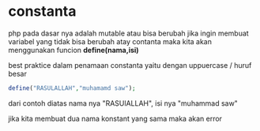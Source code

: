 # constanta

php pada dasar nya adalah mutable atau bisa berubah
jika ingin membuat variabel yang tidak bisa berubah atay contanta
maka kita akan menggunakan funcion **define(nama,isi)**

best praktice dalam penamaan constanta yaitu dengan uppuercase / huruf besar
```php
define("RASULALLAH","muhamamd saw");

```

dari contoh diatas
nama nya "RASUlALLAH",
isi nya "muhammad saw"

jika kita membuat dua nama konstant yang sama maka akan error